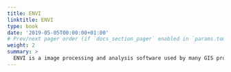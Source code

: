 ```yaml
---
title: ENVI
linktitle: ENVI
type: book
date: '2019-05-05T00:00:00+01:00'
# Prev/next pager order (if `docs_section_pager` enabled in `params.toml`)
weight: 2
summary: >
  ENVI is a image processing and analysis software used by many GIS professions, especially our lab's remote sensors to analyse the satellite images coming into our lab.
---
```


